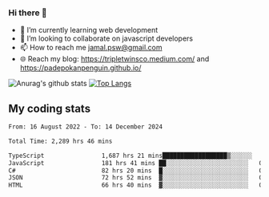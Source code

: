 ### Hi there 👋

<!--
**padepokanpenguin/padepokanpenguin** is a ✨ _special_ ✨ repository because its `README.md` (this file) appears on your GitHub profile.
-->

- 🌱 I’m currently learning  web development
- 👯 I’m looking to collaborate on javascript developers
- 📫 How to reach me jamal.psw@gmail.com
- 🌐 Reach my blog:
   https://tripletwinsco.medium.com/ and
   https://padepokanpenguin.github.io/

![Anurag's github stats](https://github-readme-stats.vercel.app/api?username=padepokanpenguin&count_private=true&disable_animations=false&show_icons=true&theme=default)
[![Top Langs](https://github-readme-stats.vercel.app/api/top-langs/?username=padepokanpenguin&theme=default&layout=compact)](https://github.com/padepokanpenguin)

## My coding stats

<!--START_SECTION:waka-->

```txt
From: 16 August 2022 - To: 14 December 2024

Total Time: 2,289 hrs 46 mins

TypeScript                1,687 hrs 21 mins██████████████████▒░░░░░░   73.69 %
JavaScript                181 hrs 41 mins ██░░░░░░░░░░░░░░░░░░░░░░░   07.93 %
C#                        82 hrs 20 mins  █░░░░░░░░░░░░░░░░░░░░░░░░   03.60 %
JSON                      72 hrs 52 mins  ▓░░░░░░░░░░░░░░░░░░░░░░░░   03.18 %
HTML                      66 hrs 40 mins  ▓░░░░░░░░░░░░░░░░░░░░░░░░   02.91 %
```

<!--END_SECTION:waka-->


